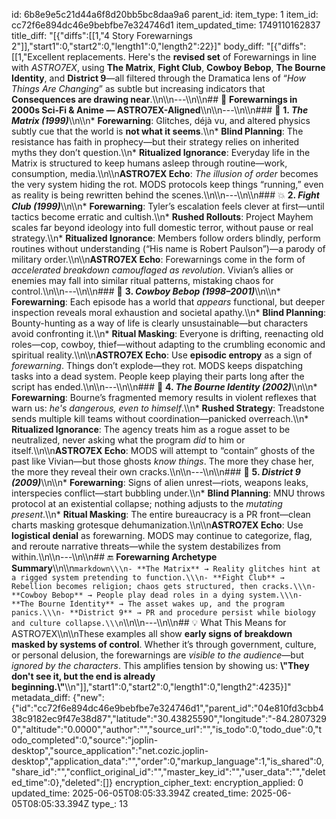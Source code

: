 id: 6b8e9e5c21d44a6f8d20bb5bc8daa9a6
parent_id: 
item_type: 1
item_id: cc72f6e894dc46e9bebfbe7e324746d1
item_updated_time: 1749110162837
title_diff: "[{\"diffs\":[[1,\"4 Story Forewarnings 2\"]],\"start1\":0,\"start2\":0,\"length1\":0,\"length2\":22}]"
body_diff: "[{\"diffs\":[[1,\"Excellent replacements. Here's the **revised set** of Forewarnings in line with *ASTRO7EX*, using **The Matrix**, **Fight Club**, **Cowboy Bebop**, **The Bourne Identity**, and **District 9**—all filtered through the Dramatica lens of “*How Things Are Changing*” as subtle but increasing indicators that **Consequences are drawing near**.\\\n\\\n---\\\n\\\n## 🧨 **Forewarnings in 2000s Sci-Fi & Anime — ASTRO7EX-Aligned**\\\n\\\n---\\\n\\\n### 🧠 **1. *The Matrix (1999)***\\\n\\\n* **Forewarning**: Glitches, déjà vu, and altered physics subtly cue that the world is **not what it seems**.\\\n* **Blind Planning**: The resistance has faith in prophecy—but their strategy relies on inherited myths they don’t question.\\\n* **Ritualized Ignorance**: Everyday life in the Matrix is structured to keep humans asleep through routine—work, consumption, media.\\\n\\\n**ASTRO7EX Echo**: *The illusion of order* becomes the very system hiding the rot. MODS protocols keep things “running,” even as reality is being rewritten behind the scenes.\\\n\\\n---\\\n\\\n### 💥 **2. *Fight Club (1999)***\\\n\\\n* **Forewarning**: Tyler’s escalation feels clever at first—until tactics become erratic and cultish.\\\n* **Rushed Rollouts**: Project Mayhem scales far beyond ideology into full domestic terror, without pause or real strategy.\\\n* **Ritualized Ignorance**: Members follow orders blindly, perform routines without understanding (“His name is Robert Paulson”)—a parody of military order.\\\n\\\n**ASTRO7EX Echo**: Forewarnings come in the form of *accelerated breakdown camouflaged as revolution*. Vivian’s allies or enemies may fall into similar ritual patterns, mistaking chaos for control.\\\n\\\n---\\\n\\\n### 🎷 **3. *Cowboy Bebop (1998–2001)***\\\n\\\n* **Forewarning**: Each episode has a world that *appears* functional, but deeper inspection reveals moral exhaustion and societal apathy.\\\n* **Blind Planning**: Bounty-hunting as a way of life is clearly unsustainable—but characters avoid confronting it.\\\n* **Ritual Masking**: Everyone is drifting, reenacting old roles—cop, cowboy, thief—without adapting to the crumbling economic and spiritual reality.\\\n\\\n**ASTRO7EX Echo**: Use **episodic entropy** as a sign of *forewarning*. Things don’t explode—they rot. MODS keeps dispatching tasks into a dead system. People keep playing their parts long after the script has ended.\\\n\\\n---\\\n\\\n### 🔫 **4. *The Bourne Identity (2002)***\\\n\\\n* **Forewarning**: Bourne’s fragmented memory results in violent reflexes that warn us: *he's dangerous, even to himself*.\\\n* **Rushed Strategy**: Treadstone sends multiple kill teams without coordination—panicked overreach.\\\n* **Ritualized Ignorance**: The agency treats him as a rogue asset to be neutralized, never asking what the program *did* to him or itself.\\\n\\\n**ASTRO7EX Echo**: MODS will attempt to “contain” ghosts of the past like Vivian—but those ghosts *know things*. The more they chase her, the more they reveal their own cracks.\\\n\\\n---\\\n\\\n### 🧪 **5. *District 9 (2009)***\\\n\\\n* **Forewarning**: Signs of alien unrest—riots, weapons leaks, interspecies conflict—start bubbling under.\\\n* **Blind Planning**: MNU throws protocol at an existential collapse; nothing adjusts to the *mutating present*.\\\n* **Ritual Masking**: The entire bureaucracy is a PR front—clean charts masking grotesque dehumanization.\\\n\\\n**ASTRO7EX Echo**: Use **logistical denial** as forewarning. MODS may continue to categorize, flag, and reroute narrative threats—while the system destabilizes from within.\\\n\\\n---\\\n\\\n## 🔚 **Forewarning Archetype Summary**\\\n\\\n```markdown\\\n- **The Matrix** → Reality glitches hint at a rigged system pretending to function.\\\n- **Fight Club** → Rebellion becomes religion; chaos gets structured, then cracks.\\\n- **Cowboy Bebop** → People play dead roles in a dying system.\\\n- **The Bourne Identity** → The asset wakes up, and the program panics.\\\n- **District 9** → PR and procedure persist while biology and culture collapse.\\\n```\\\n\\\n---\\\n\\\n## 💡 What This Means for ASTRO7EX\\\n\\\nThese examples all show **early signs of breakdown masked by systems of control**. Whether it’s through government, culture, or personal delusion, the forewarnings are *visible to the audience*—but *ignored by the characters*. This amplifies tension by showing us: **\\\"They don't see it, but the end is already beginning.\\\"**\\\n\"]],\"start1\":0,\"start2\":0,\"length1\":0,\"length2\":4235}]"
metadata_diff: {"new":{"id":"cc72f6e894dc46e9bebfbe7e324746d1","parent_id":"04e810fd3cbb438c9182ec9f47e38d87","latitude":"30.43825590","longitude":"-84.28073290","altitude":"0.0000","author":"","source_url":"","is_todo":0,"todo_due":0,"todo_completed":0,"source":"joplin-desktop","source_application":"net.cozic.joplin-desktop","application_data":"","order":0,"markup_language":1,"is_shared":0,"share_id":"","conflict_original_id":"","master_key_id":"","user_data":"","deleted_time":0},"deleted":[]}
encryption_cipher_text: 
encryption_applied: 0
updated_time: 2025-06-05T08:05:33.394Z
created_time: 2025-06-05T08:05:33.394Z
type_: 13